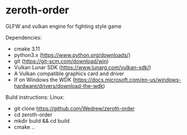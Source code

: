 # zeroth-order
GLFW and vulkan engine for fighting style game

Dependencies:
 - cmake 3.11
 - python3.x (https://www.python.org/downloads/)
 - git (https://git-scm.com/download/win)
 - Vulkan Lunar SDK (https://www.lunarg.com/vulkan-sdk/)
 - A Vulkan compatible graphics card and driver
 - If on Windows the WDK (https://docs.microsoft.com/en-us/windows-hardware/drivers/download-the-wdk)
 
 Build instructions:
  Linux:
  - git clone https://github.com/Wedrew/zeroth-order
  - cd zeroth-order
  - mkdir build && cd build
  - cmake ..
